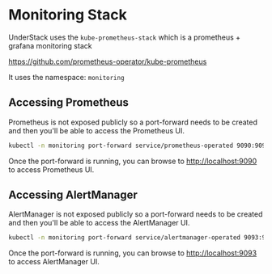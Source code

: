 # Monitoring Stack

UnderStack uses the `kube-prometheus-stack` which is a prometheus + grafana monitoring stack

<https://github.com/prometheus-operator/kube-prometheus>

It uses the namespace: `monitoring`

## Accessing Prometheus

Prometheus is not exposed publicly so a port-forward needs to be created
and then you'll be able to access the Prometheus UI.

``` bash
kubectl -n monitoring port-forward service/prometheus-operated 9090:9090
```

Once the port-forward is running, you can browse to <http://localhost:9090> to access Prometheus UI.

## Accessing AlertManager

AlertManager is not exposed publicly so a port-forward needs to be created
and then you'll be able to access the AlertManager UI.

``` bash
kubectl -n monitoring port-forward service/alertmanager-operated 9093:9093
```

Once the port-forward is running, you can browse to <http://localhost:9093> to access AlertManager UI.
